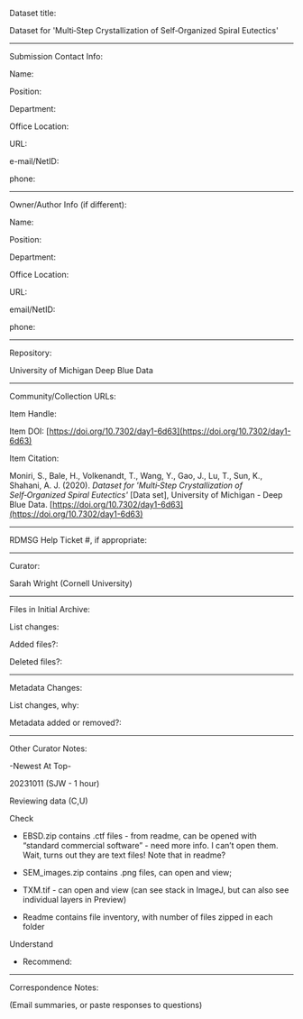 Dataset title:

Dataset for 'Multi‑Step Crystallization of Self‑Organized Spiral
Eutectics'

-----------

Submission Contact Info:

Name:

Position:

Department:

Office Location:

URL:

e-mail/NetID:

phone:

-----------

Owner/Author Info (if different):

Name:

Position:

Department:

Office Location:

URL:

email/NetID:

phone:

-----------

Repository:

University of Michigan Deep Blue Data

-----------

Community/Collection URLs:

Item Handle:

Item DOI:
[https://doi.org/10.7302/day1-6d63](https://doi.org/10.7302/day1-6d63)

Item Citation:

Moniri, S., Bale, H., Volkenandt, T., Wang, Y., Gao,
J., Lu, T., Sun, K., Shahani, A. J. (2020). *Dataset for 'Multi‑Step
Crystallization of Self‑Organized Spiral Eutectics'* \[Data set\],
University of Michigan - Deep Blue Data.
[https://doi.org/10.7302/day1-6d63](https://doi.org/10.7302/day1-6d63)

-----------

RDMSG Help Ticket \#, if appropriate:

-----------

Curator:

Sarah Wright (Cornell University)

-----------

Files in Initial Archive:

List changes:

Added files?:

Deleted files?:

-----------

Metadata Changes:

List changes, why:

Metadata added or removed?:

-----------

Other Curator Notes:

-Newest At Top-

20231011 (SJW - 1 hour)

Reviewing data (C,U)

Check

- EBSD.zip contains .ctf files - from readme, can be opened with “standard commercial software” - need more info. I can’t open them. Wait, turns out they are text files! Note that in readme?

- SEM_images.zip contains .png files, can open and view;

- TXM.tif - can open and view (can see stack in ImageJ, but can also see individual layers in Preview)

- Readme contains file inventory, with number of files zipped in each folder

Understand

- Recommend:

-----------

Correspondence Notes:

(Email summaries, or paste responses to questions)
